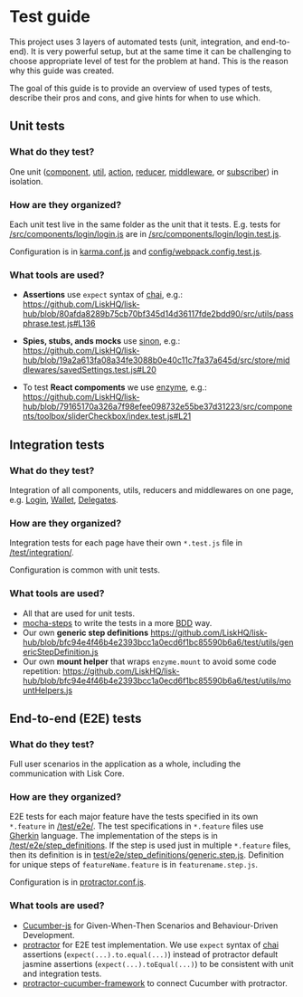 # Test guide

This project uses 3 layers of automated tests (unit, integration, and end-to-end). 
It is very powerful setup, but at the same time it can be challenging to choose appropriate 
level of test for the problem at hand. 
This is the reason why this guide was created. 

The goal of this guide is to provide an overview of used types of tests, describe their pros and cons, and give hints for when to use which.

## Unit tests

### What do they test?
One unit ([component](/src/components), [util](/src/utils), [action](/src/actions), [reducer](/src/store/reducers), [middleware](/src/store/middlewares), or [subscriber](/src/store/subscribers)) in isolation.

### How are they organized?
Each unit test live in the same folder as the unit that it tests. E.g. tests for [/src/components/login/login.js](/src/components/login/login.js) are in [/src/components/login/login.test.js](/src/components/login/login.test.js).

Configuration is in [karma.conf.js](karma.conf.js) and [config/webpack.config.test.js](config/webpack.config.test.js).

### What tools are used?
- **Assertions** use `expect` syntax of [chai](http://www.chaijs.com/), e.g.:
https://github.com/LiskHQ/lisk-hub/blob/80afda8289b75cb70bf345d14d36117fde2bdd90/src/utils/passphrase.test.js#L136

- **Spies, stubs, ands mocks** use [sinon](http://sinonjs.org/), e.g.:
https://github.com/LiskHQ/lisk-hub/blob/19a2a613fa08a34fe3088b0e40c11c7fa37a645d/src/store/middlewares/savedSettings.test.js#L20

- To test **React compoments** we use [enzyme](http://airbnb.io/enzyme/), e.g.:
https://github.com/LiskHQ/lisk-hub/blob/79165170a326a7f98efee098732e55be37d31223/src/components/toolbox/sliderCheckbox/index.test.js#L21


## Integration tests

### What do they test?
Integration of all components, utils, reducers and middlewares on one page, e.g. [Login](/test/integration/login.test.js), [Wallet](/test/integration/wallet.test.js), [Delegates](/test/integration/voting.test.js).

### How are they organized?
Integration tests for each page have their own `*.test.js` file in [/test/integration/](/test/integration).

Configuration is common with unit tests.

### What tools are used?
- All that are used for unit tests.
- [mocha-steps](https://www.npmjs.com/package/mocha-steps) to write the tests in a more [BDD](https://en.wikipedia.org/wiki/Behavior-driven_development) way.
- Our own **generic step definitions** https://github.com/LiskHQ/lisk-hub/blob/bfc94e4f46b4e2393bcc1a0ecd6f1bc85590b6a6/test/utils/genericStepDefinition.js
- Our own **mount helper** that wraps `enzyme.mount` to avoid some code repetition: https://github.com/LiskHQ/lisk-hub/blob/bfc94e4f46b4e2393bcc1a0ecd6f1bc85590b6a6/test/utils/mountHelpers.js


## End-to-end (E2E) tests

### What do they test?
Full user scenarios in the application as a whole, including the communication with Lisk Core. 

### How are they organized?
E2E tests for each major feature have the tests specified in its own `*.feature` in [/test/e2e/](/test/e2e). The test specifications in `*.feature` files use [Gherkin](https://github.com/cucumber/cucumber/wiki/Gherkin) language. The implementation of the steps is in [/test/e2e/step_definitions](/test/e2e/step_definitions). If the step is used just in multiple `*.feature` files, then its definition is in [test/e2e/step_definitions/generic.step.js](test/e2e/step_definitions/generic.step.js). Definition for unique steps of `featureName.feature` is in `featurename.step.js`.

Configuration is in [protractor.conf.js](protractor.conf.js).

### What tools are used?
- [Cucumber-js](https://github.com/cucumber/cucumber-js) for Given-When-Then Scenarios and Behaviour-Driven Development.
- [protractor](https://www.protractortest.org/) for E2E test implementation. We use `expect` syntax of [chai](http://www.chaijs.com/) assertions (`expect(...).to.equal(...)`) instead of protractor default jasmine assertions (`expect(...).toEqual(...)`)  to be consistent with unit and integration tests.
- [protractor-cucumber-framework](https://github.com/protractor-cucumber-framework/protractor-cucumber-framework) to connect Cucumber with protractor.
